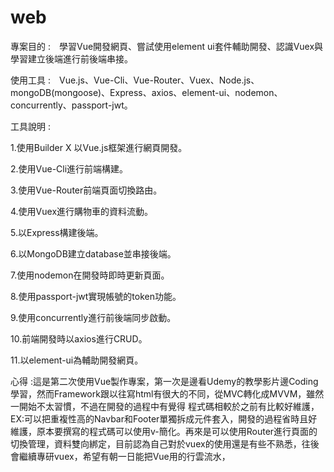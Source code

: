 # web
專案目的 :　學習Vue開發網頁、嘗試使用element ui套件輔助開發、認識Vuex與學習建立後端進行前後端串接。

使用工具 :　Vue.js、Vue-Cli、Vue-Router、Vuex、Node.js、mongoDB(mongoose)、Express、axios、element-ui、nodemon、concurrently、passport-jwt。

工具說明 : 

1.使用Builder X 以Vue.js框架進行網頁開發。

2.使用Vue-Cli進行前端構建。

3.使用Vue-Router前端頁面切換路由。

4.使用Vuex進行購物車的資料流動。

5.以Express構建後端。

6.以MongoDB建立database並串接後端。

7.使用nodemon在開發時即時更新頁面。

8.使用passport-jwt實現帳號的token功能。

9.使用concurrently進行前後端同步啟動。

10.前端開發時以axios進行CRUD。

11.以element-ui為輔助開發網頁。


心得 :這是第二次使用Vue製作專案，第一次是邊看Udemy的教學影片邊Coding學習，然而Framework跟以往寫html有很大的不同，從MVC轉化成MVVM，雖然一開始不太習慣，不過在開發的過程中有覺得
程式碼相較於之前有比較好維護，EX:可以把重複性高的Navbar和Footer單獨拆成元件套入，開發的過程省時且好維護，原本要撰寫的程式碼可以使用v-簡化。再來是可以使用Router進行頁面的
切換管理，資料雙向綁定，目前認為自己對於vuex的使用還是有些不熟悉，往後會繼續專研vuex，希望有朝一日能把Vue用的行雲流水，
